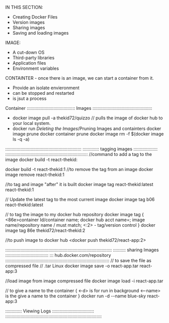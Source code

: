 IN THIS SECTION: 
- Creating Docker Files
- Version images
- Sharing images
- Saving and loading images

IMAGE:

* A cut-down OS
* Third-party libraries
* Application files
* Environment variables

CONTAINTER - once there is an image, we can start a container from it.

* Provide an isolate envieronment
* can be stopped and restarted
* is jsut a process

Container
:::::::::::::::::::::::::::::::::::::: Images :::::::::::::::::::::::::::::::::::::::::::::::
* docker image pull -a thekid72/quizzo // pulls the image of docker hub to your local system.
* docker run 
*Deleting the Images*/Pruning Images and containters
docker image prune
docker container prune
docker image rm -f $(docker image ls -q -a)

::::::::::::::::::::::::::::::::::::::::::::::::::::::::::::
::::::::::::: tagging images :::::::::::::::::::
:::::::::::::::::::::::::::::::::::::::::::::::::::::::::::::::::
//command to add a tag to the image
docker build -t react-thekid:<tag>

docker build -t react-thekid:1
//to remove the tag  from an image
docker image remove react-thekid:1

//to tag and image "after" it is built
docker image tag react-thekid:latest react-thekid:1

// Update the latest tag to the most current image
docker image tag b06 react-thekid:latest

// to tag the image to my docker hub repository
docker image tag
{
<86e>container Id/container name;
docker hub acct name=<thekid72>;
<react-app>image name/repository name / must match;
<:2> - tag/version control
}
docker image tag 86e thekid72/react-thekid:2

//to push image to docker hub
<docker push thekid72/react-app:2>

::::::::::::::::::::::::::::::::::::::::::::::::::::::::::::::::::::::::::::::::::::
:::::::::: sharing Images ::::::::::::::::::::::::::::::::::
::: hub.docker.com/repository
::::::::::::::::::::::::::::::::::::::::::::::::::::::::::::::::::::::::::::::::::
// to save the file as compressed file // .tar Linux
docker image save  -o react-app.tar react-app:3

//load  image from image compressed file
docker image load -i react-app.tar

// to give a name to the container 
{
<-d> is for run in background
<--name> is the give a name to the container
}
docker run -d  --name blue-sky react-app:3


::::::::::::: Viewing Logs :::::::::::::::::::::::::::::::::
::::::::::::::::::::::::::::::::::::::::::::::::::::::::::::::::::::::::::::











